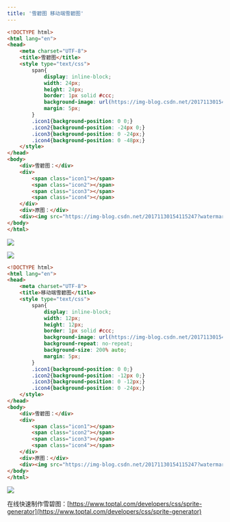 ```yaml
---
title: '雪碧图 移动端雪碧图'
---   
```

```html
<!DOCTYPE html>  
<html lang="en">  
<head>  
    <meta charset="UTF-8">  
    <title>雪碧图</title>
    <style type="text/css">
        span{
            display: inline-block; 
            width: 24px; 
            height: 24px; 
            border: 1px solid #ccc;
            background-image: url(https://img-blog.csdn.net/20171130154115247?watermark/2/text/aHR0cDovL2Jsb2cuY3Nkbi5uZXQveHV0b25nYmFv/font/5a6L5L2T/fontsize/400/fill/I0JBQkFCMA==/dissolve/70/gravity/Center); background-repeat: no-repeat;
            margin: 5px;
        }
        .icon1{background-position: 0 0;}
        .icon2{background-position: -24px 0;}
        .icon3{background-position: 0 -24px;}
        .icon4{background-position: 0 -48px;}
    </style>
</head>  
<body>
    <div>雪碧图：</div>
    <div>
        <span class="icon1"></span>
        <span class="icon2"></span>
        <span class="icon3"></span>
        <span class="icon4"></span>
    </div>
    <div>原图：</div>
    <div><img src="https://img-blog.csdn.net/20171130154115247?watermark/2/text/aHR0cDovL2Jsb2cuY3Nkbi5uZXQveHV0b25nYmFv/font/5a6L5L2T/fontsize/400/fill/I0JBQkFCMA==/dissolve/70/gravity/Center"></div>
</body>  
</html>  
```
  
  
![](https://img-blog.csdn.net/20171130154115247?watermark/2/text/aHR0cDovL2Jsb2cuY3Nkbi5uZXQveHV0b25nYmFv/font/5a6L5L2T/fontsize/400/fill/I0JBQkFCMA/dissolve/70/gravity/Center)  

![](https://img-blog.csdn.net/20171130154314825?watermark/2/text/aHR0cDovL2Jsb2cuY3Nkbi5uZXQveHV0b25nYmFv/font/5a6L5L2T/fontsize/400/fill/I0JBQkFCMA/dissolve/70/gravity/Center)

```html
<!DOCTYPE html>    
<html lang="en">    
<head>    
    <meta charset="UTF-8">    
    <title>移动端雪碧图</title>  
    <style type="text/css">  
        span{  
            display: inline-block;   
            width: 12px;   
            height: 12px;   
            border: 1px solid #ccc;  
            background-image: url(https://img-blog.csdn.net/20171130154115247?watermark/2/text/aHR0cDovL2Jsb2cuY3Nkbi5uZXQveHV0b25nYmFv/font/5a6L5L2T/fontsize/400/fill/I0JBQkFCMA==/dissolve/70/gravity/Center); 
            background-repeat: no-repeat;  
            background-size: 200% auto;
            margin: 5px;  
        }  
        .icon1{background-position: 0 0;}  
        .icon2{background-position: -12px 0;}  
        .icon3{background-position: 0 -12px;}  
        .icon4{background-position: 0 -24px;}  
    </style>  
</head>    
<body>  
    <div>雪碧图：</div>  
    <div>  
        <span class="icon1"></span>  
        <span class="icon2"></span>  
        <span class="icon3"></span>  
        <span class="icon4"></span>  
    </div>  
    <div>原图：</div>  
    <div><img src="https://img-blog.csdn.net/20171130154115247?watermark/2/text/aHR0cDovL2Jsb2cuY3Nkbi5uZXQveHV0b25nYmFv/font/5a6L5L2T/fontsize/400/fill/I0JBQkFCMA==/dissolve/70/gravity/Center"></div>  
</body>    
</html> 
```
![](https://img-blog.csdn.net/20180521144608302)  

在线快速制作雪碧图：[https://www.toptal.com/developers/css/sprite-generator](https://www.toptal.com/developers/css/sprite-generator)